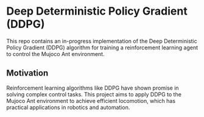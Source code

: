 # Deep Deterministic Policy Gradient (DDPG)
This repo contains an in-progress implementation of the Deep Deterministic Policy Gradient (DDPG) algorithm for training a reinforcement learning agent to control the Mujoco Ant environment.

## Motivation
Reinforcement learning algorithms like DDPG have shown promise in solving complex control tasks. This project aims to apply DDPG to the Mujoco Ant environment to achieve efficient locomotion, which has practical applications in robotics and automation.
